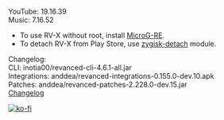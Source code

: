 YouTube: 19.16.39  
Music: 7.16.52  
- To use RV-X without root, install [MicroG-RE](https://github.com/WSTxda/MicroG-RE/releases/latest).  
- To detach RV-X from Play Store, use [zygisk-detach](https://github.com/j-hc/zygisk-detach) module.  

Changelog:  
CLI: inotia00/revanced-cli-4.6.1-all.jar  
Integrations: anddea/revanced-integrations-0.155.0-dev.10.apk  
Patches: anddea/revanced-patches-2.228.0-dev.15.jar  
[Changelog](https://github.com/anddea/revanced-patches/releases/tag/vdev.15)  
  
[![ko-fi](https://ko-fi.com/img/githubbutton_sm.svg)](https://ko-fi.com/W7W8VRK0S)  
